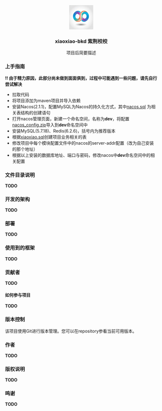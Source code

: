 <!-- PROJECT LOGO -->
<br />

<p align="center">
  <a href="https://github.com/shaojintian/Best_README_template/">
    <img src="imgs/basicprofile.jpg" alt="Logo" width="80" height="80">
  </a>

<h3 align="center">xiaoxiao-bkd 紫荆校校</h3>
  <p align="center">
  项目后简要描述
  <br />
</p>

</p>

### 上手指南
**!! 由于精力原因，此部分尚未做到面面俱到，过程中可能遇到一些问题，请先自行尝试解决**

* 拉取代码
* 将项目添加为maven项目并导入依赖
* 安装Nacos(2.1.1)，配置MySQL为Nacos的持久化方式，其中[nacos.sql](docs%2Fnacos%2Fnacos.sql) 为相关表结构的创建语句
* 打开nacos管理页面，新建一个命名空间，名称为**dev**，将配置[nacos_config.zip](docs%2Fnacos%2Fnacos_config.zip)导入到**dev**命名空间中
* 安装MySQL(5.7.18)、Redis(6.2.6)，括号内为推荐版本
* 根据[xiaoxiao.sql](docs%2Fsql%2Fxiaoxiao.sql)创建项目业务相关的表
* 修改项目中每个模块配置文件中的nacos的server-addr配置（改为自己安装的那个地址）
* 根据以上安装的数据库地址、端口与密码，修改nacos中**dev**命名空间中的相关配置

### 文件目录说明

**TODO**

### 开发的架构

**TODO**

### 部署

**TODO**

### 使用到的框架

**TODO**

### 贡献者

**TODO**

#### 如何参与项目

**TODO**

### 版本控制

该项目使用Git进行版本管理。您可以在repository参看当前可用版本。

### 作者

**TODO**

### 版权说明

**TODO**

### 鸣谢

**TODO**